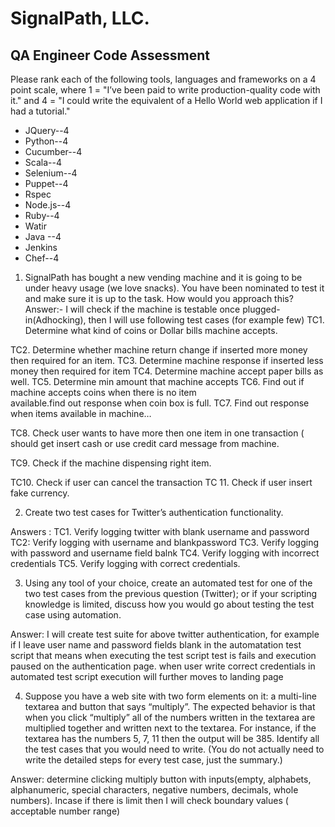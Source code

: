 # SignalPath, LLC.
## QA Engineer Code Assessment

Please rank each of the following tools, languages and frameworks on a 4 point scale, where 1 = "I’ve been paid to write production-quality code with it." and 4 = "I could write the equivalent of a Hello World web application if I had a tutorial."
* JQuery--4
* Python--4
* Cucumber--4
* Scala--4
* Selenium--4
* Puppet--4
* Rspec
* Node.js--4
* Ruby--4
* Watir
* Java  --4
* Jenkins
* Chef--4

1.  SignalPath has bought a new vending machine and it is going to be under heavy usage (we love snacks). You have been nominated to test it and make sure it is up to the task. How would you approach this?
Answer:- I will check if the machine is testable once plugged-in(Adhocking), then I will use following test cases (for example few)
TC1. Determine what kind of coins or Dollar bills machine accepts.

TC2. Determine whether machine return change if inserted more money 
         then required for an item.
TC3. Determine machine response if inserted less money then required 
         for item
TC4. Determine machine accept paper bills as well.
TC5. Determine min amount that machine accepts
TC6. Find out if machine accepts coins when there is no item      
        available.find out response when coin box is full.
TC7. Find out response when items available in machine…

TC8. Check user wants to have more then one item in one transaction ( should get insert cash or use credit card message from machine.

TC9. Check if the machine dispensing right item.

TC10. Check if user can cancel the transaction
TC 11. Check if user insert fake currency.


2.  Create two test cases for Twitter’s authentication functionality.

Answers : TC1. Verify logging twitter with blank username and password
          TC2: Verify logging with username and blankpassword
          TC3. Verify logging with password and username field balnk 
          TC4. Verify logging with incorrect credentials
          TC5. Verify logging with correct credentials.





3.  Using any tool of your choice, create an automated test for one of the two test cases from the previous question (Twitter); or if your scripting knowledge is limited, discuss how you would go about testing the test case using automation.

Answer: I will create test suite for above twitter authentication, for example if I leave user name and password fields  blank in the automatation test script that means when executing the test script test is fails and execution paused on the authentication page.
when user write correct credentials in automated  test script execution will further moves to landing page


4.  Suppose you have a web site with two form elements on it: a multi-line textarea and button that says “multiply”. The expected behavior is that when you click “multiply” all of the numbers written in the textarea are multiplied together and written next to the textarea. For instance, if the textarea has the numbers 5, 7, 11 then the output will be 385. Identify all the test cases that you would need to write. (You do not actually need to write the detailed steps for every test case, just the summary.)

Answer: determine clicking multiply button with  inputs(empty, alphabets, alphanumeric, special characters, negative numbers, decimals, whole numbers). Incase if there is limit then I will check boundary values ( acceptable number range) 



